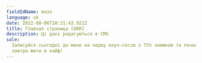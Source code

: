 ```yaml
---
fieldIdName: main
language: uk
date: 2022-08-06T10:21:43.921Z
title: Главная страница [UKR]
description: Ці дані редагуються в СMS
sale:
  Записуйся сьогодні до мене на першу коуч-сесію з 75% знижкою та почни вже
  завтра жити в кайф!
---
```

